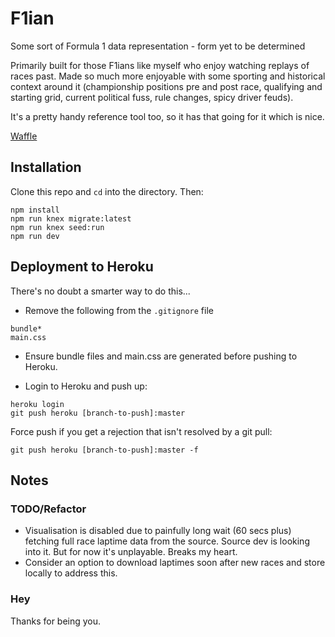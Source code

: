 # F1ian

Some sort of Formula 1 data representation - form yet to be determined

Primarily built for those F1ians like myself who enjoy watching replays of races past. Made so much more enjoyable with some sporting and historical context around it (championship positions pre and post race, qualifying and starting grid, current political fuss, rule changes, spicy driver feuds).

It's a pretty handy reference tool too, so it has that going for it which is nice.

[Waffle](https://waffle.io/andrew-rayco/f1)

## Installation

Clone this repo and `cd` into the directory. Then:

```
npm install
npm run knex migrate:latest
npm run knex seed:run
npm run dev
```

## Deployment to Heroku

There's no doubt a smarter way to do this...

-   Remove the following from the `.gitignore` file

```
bundle*
main.css
```

-   Ensure bundle files and main.css are generated before pushing to Heroku.

-   Login to Heroku and push up:

```
heroku login
git push heroku [branch-to-push]:master
```

Force push if you get a rejection that isn't resolved by a git pull:

```
git push heroku [branch-to-push]:master -f
```

## Notes

### TODO/Refactor

-   Visualisation is disabled due to painfully long wait (60 secs plus) fetching full race laptime data from the source.
    Source dev is looking into it. But for now it's unplayable. Breaks my heart.
-   Consider an option to download laptimes soon after new races and store locally to address this.

### Hey

Thanks for being you.
